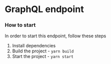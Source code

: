 # GraphQL endpoint

### How to start

In order to start this endpoint, follow these steps

1. Install dependencies
2. Build the project - `yarn build`
3. Start the project - `yarn start`
